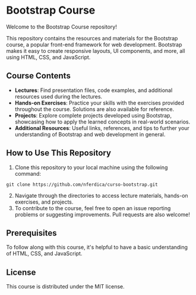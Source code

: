 # Bootstrap Course
Welcome to the Bootstrap Course repository!

This repository contains the resources and materials for the Bootstrap course, a popular front-end framework for web development. Bootstrap makes it easy to create responsive layouts, UI components, and more, all using HTML, CSS, and JavaScript.

## Course Contents
* __Lectures__: Find presentation files, code examples, and additional resources used during the lectures.
* __Hands-on Exercises__: Practice your skills with the exercises provided throughout the course. Solutions are also available for reference.
* __Projects__: Explore complete projects developed using Bootstrap, showcasing how to apply the learned concepts in real-world scenarios.
* __Additional Resources__: Useful links, references, and tips to further your understanding of Bootstrap and web development in general.

## How to Use This Repository
1. Clone this repository to your local machine using the following command:

```
git clone https://github.com/nferdica/curso-bootstrap.git
``` 
2. Navigate through the directories to access lecture materials, hands-on exercises, and projects.
3. To contribute to the course, feel free to open an issue reporting problems or suggesting improvements. Pull requests are also welcome!

## Prerequisites
To follow along with this course, it's helpful to have a basic understanding of HTML, CSS, and JavaScript.

## License
This course is distributed under the MIT license.